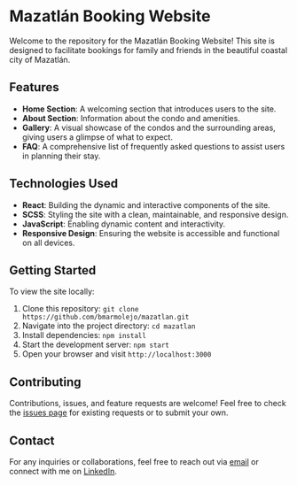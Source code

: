 # Mazatlán Booking Website

Welcome to the repository for the Mazatlán Booking Website! This site is designed to facilitate bookings for family and friends in the beautiful coastal city of Mazatlán. 

## Features

- **Home Section**: A welcoming section that introduces users to the site.
- **About Section**: Information about the condo and amenities.
- **Gallery**: A visual showcase of the condos and the surrounding areas, giving users a glimpse of what to expect.
- **FAQ**: A comprehensive list of frequently asked questions to assist users in planning their stay.

## Technologies Used

- **React**: Building the dynamic and interactive components of the site.
- **SCSS**: Styling the site with a clean, maintainable, and responsive design.
- **JavaScript**: Enabling dynamic content and interactivity.
- **Responsive Design**: Ensuring the website is accessible and functional on all devices.

## Getting Started

To view the site locally:

1. Clone this repository: `git clone https://github.com/bmarmolejo/mazatlan.git`
2. Navigate into the project directory: `cd mazatlan`
3. Install dependencies: `npm install`
4. Start the development server: `npm start`
5. Open your browser and visit `http://localhost:3000`

## Contributing

Contributions, issues, and feature requests are welcome! Feel free to check the [issues page](https://github.com/bmarmolejo/mazatlan-booking/issues) for existing requests or to submit your own.

<!-- ## License

This project is licensed under the MIT License - see the [LICENSE](LICENSE) file for details. -->

## Contact

For any inquiries or collaborations, feel free to reach out via [email](bmarmolejo@gmail.com) or connect with me on [LinkedIn](https://www.linkedin.com/in/bmarmolejo).

